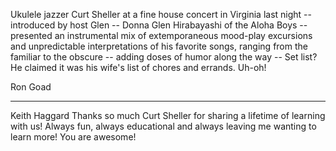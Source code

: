 Ukulele jazzer Curt Sheller at a fine house concert in Virginia last night -- introduced by host Glen -- Donna Glen Hirabayashi of the Aloha Boys -- presented an instrumental mix of extemporaneous mood-play excursions and unpredictable interpretations of his favorite songs, ranging from the familiar to the obscure -- adding doses of humor along the way -- Set list? He claimed it was his wife's list of chores and errands. Uh-oh!

Ron Goad

----

Keith Haggard Thanks so much Curt Sheller for sharing a lifetime of learning with us! Always fun, always educational and always leaving me wanting to learn more! You are awesome!